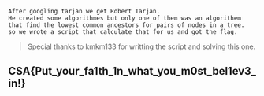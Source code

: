 ```
After googling tarjan we get Robert Tarjan. 
He created some algorithmes but only one of them was an algorithem that find the lowest common ancestors for pairs of nodes in a tree.
so we wrote a script that calculate that for us and got the flag.
```
> Special thanks to kmkm133 for writting the script and solving this one.

## CSA{Put_your_fa1th_1n_what_you_m0st_bel1ev3_in!}
